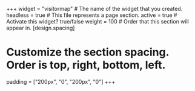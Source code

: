 +++
widget = "visitormap"  # The name of the widget that you created.
headless = true  # This file represents a page section.
active = true  # Activate this widget? true/false
weight = 100  # Order that this section will appear in.
[design.spacing]
  # Customize the section spacing. Order is top, right, bottom, left.
  padding = ["200px", "0", "200px", "0"]
+++

